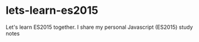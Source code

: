 # lets-learn-es2015
Let's learn ES2015 together. I share my personal Javascript (ES2015) study notes
